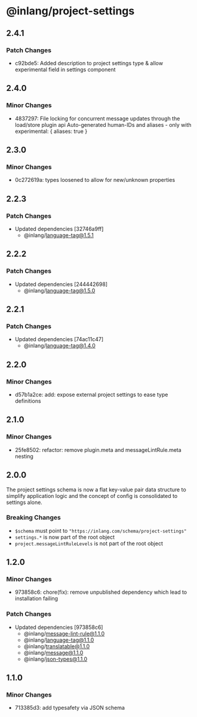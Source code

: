 # @inlang/project-settings

## 2.4.1

### Patch Changes

- c92bde5: Added description to project settings type & allow experimental field in settings component

## 2.4.0

### Minor Changes

- 4837297: File locking for concurrent message updates through the load/store plugin api
  Auto-generated human-IDs and aliases - only with experimental: { aliases: true }

## 2.3.0

### Minor Changes

- 0c272619a: types loosened to allow for new/unknown properties

## 2.2.3

### Patch Changes

- Updated dependencies [32746a9ff]
  - @inlang/language-tag@1.5.1

## 2.2.2

### Patch Changes

- Updated dependencies [244442698]
  - @inlang/language-tag@1.5.0

## 2.2.1

### Patch Changes

- Updated dependencies [74ac11c47]
  - @inlang/language-tag@1.4.0

## 2.2.0

### Minor Changes

- d57b1a2ce: add: expose external project settings to ease type definitions

## 2.1.0

### Minor Changes

- 25fe8502: refactor: remove plugin.meta and messageLintRule.meta nesting

## 2.0.0

The project settings schema is now a flat key-value pair data structure to simplify application logic and the concept of config is consolidated to settings alone.

### Breaking Changes

- `$schema` must point to `"https://inlang.com/schema/project-settings"`
- `settings.*` is now part of the root object
- `project.messageLintRuleLevels` is not part of the root object

## 1.2.0

### Minor Changes

- 973858c6: chore(fix): remove unpublished dependency which lead to installation failing

### Patch Changes

- Updated dependencies [973858c6]
  - @inlang/message-lint-rule@1.1.0
  - @inlang/language-tag@1.1.0
  - @inlang/translatable@1.1.0
  - @inlang/message@1.1.0
  - @inlang/json-types@1.1.0

## 1.1.0

### Minor Changes

- 713385d3: add typesafety via JSON schema
